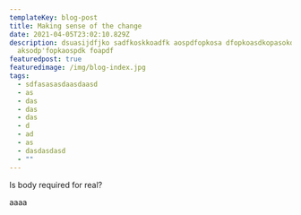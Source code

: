 ```yaml
---
templateKey: blog-post
title: Making sense of the change
date: 2021-04-05T23:02:10.829Z
description: dsuasijdfjko sadfkoskkoadfk aospdfopkosa dfopkoasdkopasokdfóp
  aksodp'fopkaospdk foapdf
featuredpost: true
featuredimage: /img/blog-index.jpg
tags:
  - sdfasasasdaasdaasd
  - as
  - das
  - das
  - das
  - d
  - ad
  - as
  - dasdasdasd
  - ""
---
```

Is body required for real?



aaaa